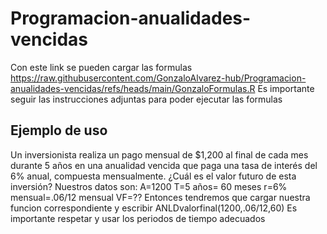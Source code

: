 # Programacion-anualidades-vencidas
Con este link se pueden cargar las formulas https://raw.githubusercontent.com/GonzaloAlvarez-hub/Programacion-anualidades-vencidas/refs/heads/main/GonzaloFormulas.R
Es importante seguir las instrucciones adjuntas para poder ejecutar las formulas

## Ejemplo de uso
Un inversionista realiza un pago mensual de $1,200 al final de cada mes durante 5 años en una anualidad vencida que paga una tasa de interés del 6% anual, compuesta mensualmente. ¿Cuál es el valor futuro de esta inversión?
Nuestros datos son:
A=1200
T=5 años= 60 meses
r=6% mensual=.06/12 mensual
VF=??
Entonces tendremos que cargar nuestra funcion correspondiente y escribir ANLDvalorfinal(1200,.06/12,60) 
Es importante respetar y usar los periodos de tiempo adecuados

